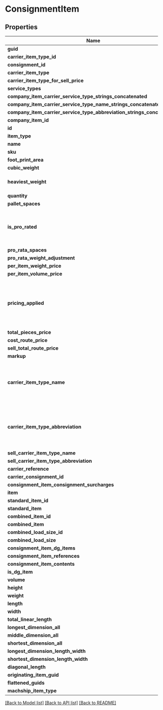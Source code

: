# ConsignmentItem

## Properties
Name | Type | Description | Notes
------------ | ------------- | ------------- | -------------
**guid** | **str** |  | [optional] 
**carrier_item_type_id** | **int** |  | [optional] 
**consignment_id** | **int** |  | [optional] 
**carrier_item_type** | [**CarrierItemType**](CarrierItemType.md) |  | [optional] 
**carrier_item_type_for_sell_price** | [**CarrierItemType**](CarrierItemType.md) |  | [optional] 
**service_types** | [**list[RouteServiceType]**](RouteServiceType.md) |  | [optional] 
**company_item_carrier_service_type_strings_concatenated** | **str** |  | [optional] 
**company_item_carrier_service_type_name_strings_concatenated** | **str** |  | [optional] 
**company_item_carrier_service_type_abbreviation_strings_concatenated** | **str** |  | [optional] 
**company_item_id** | **int** |  | [optional] 
**id** | **int** |  | [optional] 
**item_type** | [**ItemType**](ItemType.md) |  | [optional] 
**name** | **str** |  | 
**sku** | **str** |  | [optional] 
**foot_print_area** | **float** |  | [optional] 
**cubic_weight** | **float** |  | [optional] 
**heaviest_weight** | **float** | calculated weight that should be used for the pricing engine | [optional] 
**quantity** | **int** |  | [optional] 
**pallet_spaces** | **float** |  | [optional] 
**is_pro_rated** | **bool** | an item is proRated if it takes up more than one space (footprint prorata) OR it is heavier than the allowed amount (weight prorata) | [optional] 
**pro_rata_spaces** | **float** |  | [optional] 
**pro_rata_weight_adjustment** | **float** |  | [optional] 
**per_item_weight_price** | **float** |  | [optional] 
**per_item_volume_price** | **float** |  | [optional] 
**pricing_applied** | **bool** | This is used in the pricing engine to determine whether each item has been priced in the pricing engine  If every item has not been accounted for then the carrier cannot do the job | [optional] 
**total_pieces_price** | **float** |  | [optional] 
**cost_route_price** | **float** |  | [optional] 
**sell_total_route_price** | **float** |  | [optional] 
**markup** | **float** |  | [optional] 
**carrier_item_type_name** | **str** | Query parser cant handle nulls in related properties. ie. item.carrieritemtype.name  This getter handles the null value so that the parser doesn&#x27;t have to | [optional] 
**carrier_item_type_abbreviation** | **str** | Query parser cant handle nulls in related properties. ie. item.carrieritemtype.name  This getter handles the null value so that the parser doesn&#x27;t have to | [optional] 
**sell_carrier_item_type_name** | **str** |  | [optional] 
**sell_carrier_item_type_abbreviation** | **str** |  | [optional] 
**carrier_reference** | **str** |  | [optional] 
**carrier_consignment_id** | **str** |  | [optional] 
**consignment_item_consignment_surcharges** | [**list[ConsignmentItemConsignmentSurcharge]**](ConsignmentItemConsignmentSurcharge.md) |  | [optional] 
**item** | [**IConsignmentItem**](IConsignmentItem.md) |  | [optional] 
**standard_item_id** | **int** |  | [optional] 
**standard_item** | [**ConsignmentStandardItem**](ConsignmentStandardItem.md) |  | [optional] 
**combined_item_id** | **int** |  | [optional] 
**combined_item** | [**ConsignmentCombinedItem**](ConsignmentCombinedItem.md) |  | [optional] 
**combined_load_size_id** | **int** |  | [optional] 
**combined_load_size** | [**ConsignmentCombinedLoadSizeItem**](ConsignmentCombinedLoadSizeItem.md) |  | [optional] 
**consignment_item_dg_items** | [**list[ConsignmentItemDgItem]**](ConsignmentItemDgItem.md) |  | [optional] 
**consignment_item_references** | [**list[ConsignmentItemReference]**](ConsignmentItemReference.md) |  | [optional] 
**consignment_item_contents** | [**list[ConsignmentItemContent]**](ConsignmentItemContent.md) |  | [optional] 
**is_dg_item** | **bool** |  | [optional] 
**volume** | **float** |  | [optional] 
**height** | **float** |  | [optional] 
**weight** | **float** |  | [optional] 
**length** | **float** |  | [optional] 
**width** | **float** |  | [optional] 
**total_linear_length** | **float** |  | [optional] 
**longest_dimension_all** | **float** |  | [optional] 
**middle_dimension_all** | **float** |  | [optional] 
**shortest_dimension_all** | **float** |  | [optional] 
**longest_dimension_length_width** | **float** |  | [optional] 
**shortest_dimension_length_width** | **float** |  | [optional] 
**diagonal_length** | **float** |  | [optional] 
**originating_item_guid** | **str** |  | [optional] 
**flattened_guids** | **list[str]** |  | [optional] 
**machship_item_type** | [**MachshipItemType**](MachshipItemType.md) |  | [optional] 

[[Back to Model list]](../README.md#documentation-for-models) [[Back to API list]](../README.md#documentation-for-api-endpoints) [[Back to README]](../README.md)

